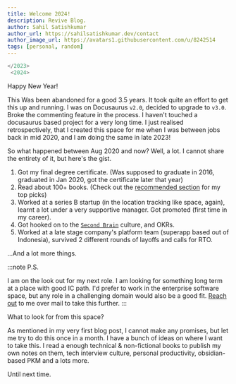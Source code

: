 ```yaml
---
title: Welcome 2024!
description: Revive Blog.
author: Sahil Satishkumar
author_url: https://sahilsatishkumar.dev/contact
author_image_url: https://avatars1.githubusercontent.com/u/8242514
tags: [personal, random]
---
```


```jsx
</2023>
 <2024>
```

Happy New Year! 

<!-- truncate -->

This Was been abandoned for a good 3.5 years. It took quite an effort to get this up and running. I was on Docusaurus `v2.0`, decided to upgrade to `v3.0`. Broke the commenting feature in the process. I haven't touched a docusaurus based project for a very long time. I just realised retrospectively, that I created this space for me when I was between jobs back in mid 2020, and I am doing the same in late 2023!

So what happened between Aug 2020 and now? Well, a lot. I cannot share the entirety of it, but here's the gist. 

1. Got my final degree certificate. (Was supposed to graduate in 2016, graduated in Jan 2020, got the certificate later that year)
2. Read about 100+ books. (Check out the [recommended section](/books#recommended) for my top picks)
3. Worked at a series B startup (in the location tracking like space, again), learnt a lot under a very supportive manager. Got promoted (first time in my career).
4. Got hooked on to the [`Second Brain`](https://maggieappleton.com/basb) culture, and OKRs.
5. Worked at a late stage company's platform team (superapp based out of Indonesia), survived 2 different rounds of layoffs and calls for RTO.

...And a lot more things.

:::note P.S.

I am on the look out for my next role. I am looking for something long term at a place with good IC path. I'd prefer to work in the enterprise software space, but any role in a challenging domain would also be a good fit. [Reach out](/contact) to me over mail to take this further.
:::

What to look for from this space?

As mentioned in my very first blog post, I cannot make any promises, but let me try to do this once in a month. I have a bunch of ideas on where I want to take this. I read a enough technical & non-fictional books to publish my own notes on them, tech interview culture, personal productivity, obsidian-based PKM and a lots more.

Until next time.
